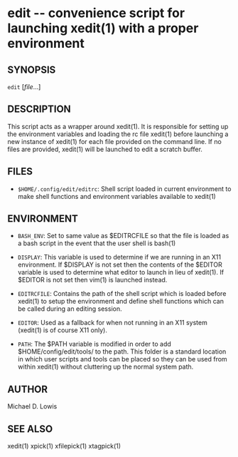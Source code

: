 # edit -- convenience script for launching xedit(1) with a proper environment

## SYNOPSIS

`edit` [_file_...]

## DESCRIPTION

This script acts as a wrapper around xedit(1). It is responsible for setting up
the environment variables and loading the rc file xedit(1) before launching a 
new instance of xedit(1) for each file provided on the command line. If no files
are provided, xedit(1) will be launched to edit a scratch buffer.

## FILES

* `$HOME/.config/edit/editrc`:
    Shell script loaded in current environment to make shell functions and 
    environment variables available to xedit(1)

## ENVIRONMENT
    
* `BASH_ENV`:
    Set to same value as $EDITRCFILE so that the file is loaded as a bash script 
    in the event that the user shell is bash(1)

* `DISPLAY`:
    This variable is used to determine if we are running in an X11 environment. 
    If $DISPLAY is not set then the contents of the $EDITOR variable is used to 
    determine what editor to launch in lieu of xedit(1). If $EDITOR is not set 
    then vim(1) is launched instead.
    
* `EDITRCFILE`:
    Contains the path of the shell script which is loaded before xedit(1) to 
    setup the environment and define shell functions which can be called during 
    an editing session.

* `EDITOR`:
    Used as a fallback for when not running in an X11 system (xedit(1) is of 
    course X11 only).

* `PATH`:
    The $PATH variable is modified in order to add $HOME/config/edit/tools/ to 
    the path. This folder is a standard location in which user scripts and tools
    can be placed so they can be used from within xedit(1) without cluttering up
    the normal system path.

## AUTHOR

Michael D. Lowis

## SEE ALSO

xedit(1) xpick(1) xfilepick(1) xtagpick(1)

